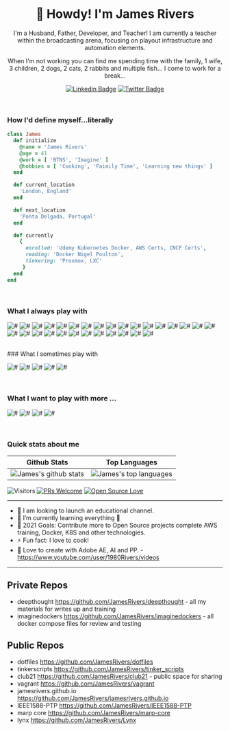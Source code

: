 <h1 align="center">🤠 Howdy! I'm James Rivers</h1>

<p align="center">
I'm a Husband, Father, Developer, and Teacher!  I am currently a teacher within the broadcasting arena, focusing on playout infrastructure and automation elements. 
</p>
<p align="center"> 
When I'm not working you can find me spending time with the family, 1 wife, 3 children, 2 dogs, 2 cats, 2 rabbits and multiple fish... I come to work for a break... 
</p>

<div align="center">

  [![Linkedin Badge](https://img.shields.io/badge/-JamesRivers-blue?style=flat-square&logo=Linkedin&logoColor=white&link=https://www.linkedin.com/in/riversjames//)](https://www.linkedin.com/in/riversjames/)
  [![Twitter Badge](https://img.shields.io/twitter/follow/james_rivers?style=social)](https://twitter.com/james_rivers)

</div>
<br>

<h3>How I'd define myself...literally</h3>

 ```ruby
 class James
   def initialize
     @name = 'James Rivers'
     @age = 41
     @work = [ 'BTNS', 'Imagine' ]
     @hobbies = [ 'Cooking', 'Faimily Time', 'Learning new things' ]
   end

   def current_location
     'London, England'
   end

   def next_location
     'Ponta Delgada, Portugal'
   end

   def currently
     {
       enrolled: 'Udemy Kubernetes Docker, AWS Certs, CNCF Certs',
       reading: 'Docker Nigel Poulton',
       tinkering: 'Proxmox, LXC'
      }
   end
 end
 ```
 
<br>

### What I always play with
<p> 
  <img src="https://img.shields.io/badge/-shellscript-lightgrey" alt="#">
  <img src="https://img.shields.io/badge/-markdown-grey" alt="#">
  <img src="https://img.shields.io/badge/-javascript-lightgrey" alt="#">
  <img src="https://img.shields.io/badge/-arista-lightgrey" alt="#">
  <img src="https://img.shields.io/badge/-cisco-lightgrey" alt="#">
  <img src="https://img.shields.io/badge/-HAProxy-lightgrey" alt="#">
  <img src="https://img.shields.io/badge/-consul-lightgrey" alt="#">
  <img src="https://img.shields.io/badge/-postgres-lightgrey" alt="#">
  <img src="https://img.shields.io/badge/-patroni-lightgrey" alt="#">
  <img src="https://img.shields.io/badge/-rabbitmq-lightgrey" alt="#">
  <img src="https://img.shields.io/badge/-docker-lightgrey" alt="#">
  <img src="https://img.shields.io/badge/-aws-lightgrey" alt="#">
  <img src="https://img.shields.io/badge/-awscli-lightgrey" alt="#">
  <img src="https://img.shields.io/badge/-linode-lightgrey" alt="#">
  <img src="https://img.shields.io/badge/-premierepro-lightgrey" alt="#">
  <img src="https://img.shields.io/badge/-aftereffects-lightgrey" alt="#">
  <img src="https://img.shields.io/badge/-gimp-lightgrey" alt="#">
  <img src="https://img.shields.io/badge/-obsidian-lightgrey" alt="#">
  <img src="https://img.shields.io/badge/-vi-lightgrey" alt="#">
  <img src="https://img.shields.io/badge/-vim-lightgrey" alt="#">
  <img src="https://img.shields.io/badge/-vscode-lightgrey" alt="#">
  <img src="https://img.shields.io/badge/-git-lightgrey" alt="#">
  <img src="https://img.shields.io/badge/-github-lightgrey" alt="#">
  <img src="https://img.shields.io/badge/-bitbucket-lightgrey" alt="#">
  <img src="https://img.shields.io/badge/-jira-lightgrey" alt="#">
  <img src="https://img.shields.io/badge/-confluence-lightgrey" alt="#">
  <img src="https://img.shields.io/badge/-wikijs-lightgrey" alt="#">
  <img src="https://img.shields.io/badge/-proxmox-lightgrey" alt="#">
  <img src="https://img.shields.io/badge/-vmware-lightgrey" alt="#">
</p>
<br>
### What I sometimes play with
<p>
  <img src="https://img.shields.io/badge/-kubernetes-grey" alt="#">
  <img src="https://img.shields.io/badge/-rancher-grey" alt="#">
  <img src="https://img.shields.io/badge/-cloudflare-grey" alt="#">
  <img src="https://img.shields.io/badge/-digitalocean-grey" alt="#">
  <img src="https://img.shields.io/badge/-googlecloud-grey" alt="#">
</p>
<br>


### What I want to play with more ...
<p>
  <img src="https://img.shields.io/badge/-react-brown" alt="#">
  <img src="https://img.shields.io/badge/-latex-brown" alt="#">
  <img src="https://img.shields.io/badge/-pandoc-brown" alt="#">
  <img src="https://img.shields.io/badge/-GoLang-brown" alt="#">
  
</p>

<br>

### Quick stats about me
| Github Stats | Top Languages |
| --- | --- |
| ![James's github stats](https://github-readme-stats.vercel.app/api?username=JamesRivers&show_icons=true&title_color=f6c32c&icon_color=f6c32c&text_color=9f9f9f&bg_color=151515&count_private=true) | ![James's top languages](https://github-readme-stats.vercel.app/api/top-langs/?username=JamesRivers&show_icons=true&title_color=f6c32c&icon_color=f6c32c&text_color=9f9f9f&bg_color=151515&count_private=true&layout=compact) |




![Visitors](https://visitor-badge.glitch.me/badge?page_id=JamesRivers.JamesRivers) [![PRs Welcome](https://img.shields.io/badge/PRs-welcome-brightgreen.svg?style=flat&logo=github)](https://github.com/JamesRivers) [![Open Source Love](https://badges.frapsoft.com/os/v2/open-source.svg?v=103)](https://github.com/JamesRivers)

---

- 🔭 I am looking to launch an educational channel. 
- 🌱 I’m currently learning everything 🤣
- 🥅 2021 Goals: Contribute more to Open Source projects complete AWS training, Docker, K8S and other technologies. 
- ⚡ Fun fact: I love to cook! 
- 🎥 Love to create with Adobe AE, AI and PP. - https://www.youtube.com/user/1980Rivers/videos

---
## Private Repos
- deepthought https://github.com/JamesRivers/deepthought - all my materials for writes up and training
- imaginedockers https://github.com/JamesRivers/imaginedockers - all docker compose files for review and testing

## Public Repos
- dotfiles https://github.com/JamesRivers/dotfiles
- tinkerscripts https://github.com/JamesRivers/tinker_scripts
- club21 https://github.com/JamesRivers/club21 - public space for sharing
- vagrant https://github.com/JamesRivers/vagrant
- jamesrivers.github.io https://github.com/JamesRivers/jamesrivers.github.io
- IEEE1588-PTP https://github.com/JamesRivers/IEEE1588-PTP
- marp core https://github.com/JamesRivers/marp-core
- lynx https://github.com/JamesRivers/Lynx
